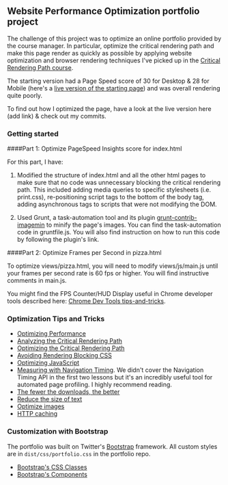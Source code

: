 ## Website Performance Optimization portfolio project

The challenge of this project was to optimize an online portfolio provided by the course manager. In particular, optimize the critical rendering path and make this page render as quickly as possible by applying website optimization and browser rendering techniques I've picked up in the [Critical Rendering Path course](https://www.udacity.com/course/ud884).

The starting version had a Page Speed score of 30 for Desktop & 28 for Mobile (here's a [live version of the starting page](http://cameronwp.github.io/udportfolio/)) and was overall rendering quite poorly.

To find out how I optimized the page, have a look at the live version here (add link) & check out my commits.

### Getting started

####Part 1: Optimize PageSpeed Insights score for index.html

For this part, I have:

1. Modified the structure of index.html and all the other html pages to make sure that no code was unnecessary blocking the critical rendering path. This included adding media queries to specific stylesheets (i.e. print.css), re-positioning script tags to the bottom of the body tag, adding asynchronous tags to scripts that were not modifying the DOM.

2. Used Grunt, a task-automation tool and its plugin [grunt-contrib-imagemin](https://github.com/gruntjs/grunt-contrib-imagemin) to minify the page's images. You can find the task-automation code in gruntfile.js. You will also find instruction on how to run this code by following the plugin's link.

####Part 2: Optimize Frames per Second in pizza.html

To optimize views/pizza.html, you will need to modify views/js/main.js until your frames per second rate is 60 fps or higher. You will find instructive comments in main.js.

You might find the FPS Counter/HUD Display useful in Chrome developer tools described here: [Chrome Dev Tools tips-and-tricks](https://developer.chrome.com/devtools/docs/tips-and-tricks).

### Optimization Tips and Tricks
* [Optimizing Performance](https://developers.google.com/web/fundamentals/performance/ "web performance")
* [Analyzing the Critical Rendering Path](https://developers.google.com/web/fundamentals/performance/critical-rendering-path/analyzing-crp.html "analyzing crp")
* [Optimizing the Critical Rendering Path](https://developers.google.com/web/fundamentals/performance/critical-rendering-path/optimizing-critical-rendering-path.html "optimize the crp!")
* [Avoiding Rendering Blocking CSS](https://developers.google.com/web/fundamentals/performance/critical-rendering-path/render-blocking-css.html "render blocking css")
* [Optimizing JavaScript](https://developers.google.com/web/fundamentals/performance/critical-rendering-path/adding-interactivity-with-javascript.html "javascript")
* [Measuring with Navigation Timing](https://developers.google.com/web/fundamentals/performance/critical-rendering-path/measure-crp.html "nav timing api"). We didn't cover the Navigation Timing API in the first two lessons but it's an incredibly useful tool for automated page profiling. I highly recommend reading.
* <a href="https://developers.google.com/web/fundamentals/performance/optimizing-content-efficiency/eliminate-downloads.html">The fewer the downloads, the better</a>
* <a href="https://developers.google.com/web/fundamentals/performance/optimizing-content-efficiency/optimize-encoding-and-transfer.html">Reduce the size of text</a>
* <a href="https://developers.google.com/web/fundamentals/performance/optimizing-content-efficiency/image-optimization.html">Optimize images</a>
* <a href="https://developers.google.com/web/fundamentals/performance/optimizing-content-efficiency/http-caching.html">HTTP caching</a>

### Customization with Bootstrap
The portfolio was built on Twitter's <a href="http://getbootstrap.com/">Bootstrap</a> framework. All custom styles are in `dist/css/portfolio.css` in the portfolio repo.

* <a href="http://getbootstrap.com/css/">Bootstrap's CSS Classes</a>
* <a href="http://getbootstrap.com/components/">Bootstrap's Components</a>
